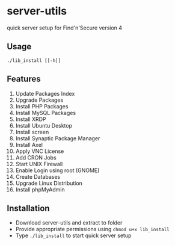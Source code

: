 # server-utils

quick server setup for Find'n'Secure version 4

## Usage
```
./lib_install [[-h]]
```

## Features
1. Update Packages Index
2. Upgrade Packages
3. Install PHP Packages
4. Install MySQL Packages
5. Install XRDP
6. Install Ubuntu Desktop
7. Install screen
8. Install Synaptic Package Manager
9. Install Axel
10. Apply VNC License
11. Add CRON Jobs
12. Start UNIX Firewall
13. Enable Login using root (GNOME)
14. Create Databases
15. Upgrade Linux Distribution
16. Install phpMyAdmin

## Installation
* Download server-utils and extract to folder
* Provide appropriate permissions using `chmod u+x lib_install`
* Type `./lib_install` to start quick server setup
